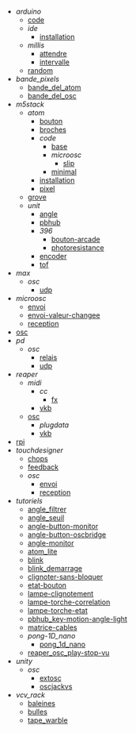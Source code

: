 - *arduino*
  - [code](/arduino/code/README.md)
  - *ide*
    - [installation](/arduino/ide/installation.md)
  - *millis*
    - [attendre](/arduino/millis/attendre.md)
    - [intervalle](/arduino/millis/intervalle.md)
  - [random](/arduino/random/README.md)
- *bande_pixels*
  - [bande_del_atom](/bande_pixels/bande_del_atom.md)
  - [bande_del_osc](/bande_pixels/bande_del_osc.md)
- *m5stack*
  - *atom*
    - [bouton](/m5stack/atom/bouton/README.md)
    - [broches](/m5stack/atom/broches/README.md)
    - *code*
      - [base](/m5stack/atom/code/base/README.md)
      - *microosc*
        - [slip](/m5stack/atom/code/microosc/slip/README.md)
      - [minimal](/m5stack/atom/code/minimal/README.md)
    - [installation](/m5stack/atom/installation/README.md)
    - [pixel](/m5stack/atom/pixel/README.md)
  - [grove](/m5stack/grove/README.md)
  - *unit*
    - [angle](/m5stack/unit/angle.md)
    - [pbhub](/m5stack/unit/pbhub.md)
    - *396*
      - [bouton-arcade](/m5stack/unit/396/bouton-arcade/README.md)
      - [photoresistance](/m5stack/unit/396/photoresistance/README.md)
    - [encoder](/m5stack/unit/encoder/README.md)
    - [tof](/m5stack/unit/tof/README.md)
- *max*
  - *osc*
    - [udp](/max/osc/udp/README.md)
- *microosc*
  - [envoi](/microosc/envoi.md)
  - [envoi-valeur-changee](/microosc/envoi-valeur-changee.md)
  - [reception](/microosc/reception.md)
- [osc](/osc/README.md)
- *pd*
  - *osc*
    - [relais](/pd/osc/relais/README.md)
    - [udp](/pd/osc/udp/README.md)
- *reaper*
  - *midi*
    - *cc*
      - [fx](/reaper/midi/cc/fx/README.md)
    - [vkb](/reaper/midi/vkb/README.md)
  - [osc](/reaper/osc/README.md)
    - *plugdata*
    - [vkb](/reaper/osc/vkb/README.md)
- [rpi](/rpi/README.md)
- *touchdesigner*
  - [chops](/touchdesigner/chops/README.md)
  - [feedback](/touchdesigner/feedback/README.md)
  - *osc*
    - [envoi](/touchdesigner/osc/envoi/README.md)
    - [reception](/touchdesigner/osc/reception/README.md)
- *tutoriels*
  - [angle_filtrer](/tutoriels/angle_filtrer.md)
  - [angle_seuil](/tutoriels/angle_seuil.md)
  - [angle-button-monitor](/tutoriels/angle-button-monitor.md)
  - [angle-button-oscbridge](/tutoriels/angle-button-oscbridge.md)
  - [angle-monitor](/tutoriels/angle-monitor.md)
  - [atom_lite](/tutoriels/atom_lite.md)
  - [blink](/tutoriels/blink.md)
  - [blink_demarrage](/tutoriels/blink_demarrage.md)
  - [clignoter-sans-bloquer](/tutoriels/clignoter-sans-bloquer.md)
  - [etat-bouton](/tutoriels/etat-bouton.md)
  - [lampe-clignotement](/tutoriels/lampe-clignotement.md)
  - [lampe-torche-correlation](/tutoriels/lampe-torche-correlation.md)
  - [lampe-torche-etat](/tutoriels/lampe-torche-etat.md)
  - [pbhub_key-motion-angle-light](/tutoriels/pbhub_key-motion-angle-light.md)
  - [matrice-cables](/tutoriels/matrice-cables/README.md)
  - *pong-1D_nano*
    - [pong_1d_nano](/tutoriels/pong-1D_nano/pong_1d_nano.md)
  - [reaper_osc_play-stop-vu](/tutoriels/reaper_osc_play-stop-vu/README.md)
- *unity*
  - *osc*
    - [extosc](/unity/osc/extosc/README.md)
    - [oscjackvs](/unity/osc/oscjackvs/README.md)
- *vcv_rack*
  - [baleines](/vcv_rack/baleines/README.md)
  - [bulles](/vcv_rack/bulles/README.md)
  - [tape_warble](/vcv_rack/tape_warble/README.md)
